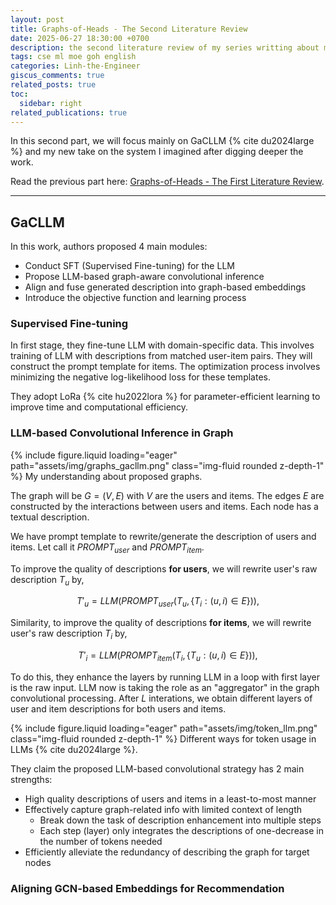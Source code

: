 ```yaml
---
layout: post
title: Graphs-of-Heads - The Second Literature Review
date: 2025-06-27 18:30:00 +0700
description: the second literature review of my series writting about my work I called Graph-of-Heads
tags: cse ml moe goh english
categories: Linh-the-Engineer
giscus_comments: true
related_posts: true
toc:
  sidebar: right
related_publications: true
---
```


In this second part, we will focus mainly on GaCLLM {% cite du2024large %} and my new take on the system I imagined after digging deeper the work.

Read the previous part here: [Graphs-of-Heads - The First Literature Review](https://vtrnnhlinh.github.io/blog/2025/goh-literature-review-0/). 

---

## GaCLLM

In this work, authors proposed 4 main modules:
- Conduct SFT (Supervised Fine-tuning) for the LLM
- Propose LLM-based graph-aware convolutional inference
- Align and fuse generated description into graph-based embeddings
- Introduce the objective function and learning process

### Supervised Fine-tuning

In first stage, they fine-tune LLM with domain-specific data. This involves training of LLM with descriptions from matched user-item pairs. They will construct the prompt template for items. The optimization process involves minimizing the negative log-likelihood loss for these templates.

They adopt LoRa {% cite hu2022lora %} for parameter-efficient learning to improve time and computational efficiency.

### LLM-based Convolutional Inference in Graph

{% include figure.liquid loading="eager" path="assets/img/graphs_gacllm.png" class="img-fluid rounded z-depth-1" %}
My understanding about proposed graphs.

The graph will be $G = (V, E)$ with $V$ are the users and items. The edges $E$ are constructed by the interactions between users and items. Each node has a textual description. 

We have prompt template to rewrite/generate the description of users and items. Let call it $PROMPT_{user}$ and $PROMPT_{item}$.

To improve the quality of descriptions **for users**, we will rewrite user's raw description $T_u$ by,

$$T'_u = LLM(PROMPT_{user}(T_u, \{T_i:(u,i) \in E\})),$$

Similarity, to improve the quality of descriptions **for items**, we will rewrite user's raw description $T_i$ by,

$$T'_i = LLM(PROMPT_{item}(T_i, \{T_u:(u,i) \in E\})),$$

To do this, they enhance the layers by running LLM in a loop with first layer is the raw input. LLM now is taking the role as an "aggregator" in the graph convolutional processing. After $L$ interations, we obtain different layers of user and item descriptions for both users and items.

{% include figure.liquid loading="eager" path="assets/img/token_llm.png" class="img-fluid rounded z-depth-1" %}
Different ways for token usage in LLMs {% cite du2024large %}.

They claim the proposed LLM-based convolutional strategy has 2 main strengths:
- High quality descriptions of users and items in a least-to-most manner
- Effectively capture graph-related info with limited context of length
  - Break down the task of description enhancement into multiple steps
  - Each step (layer) only integrates the descriptions of one-decrease in the number of tokens needed
- Efficiently alleviate the redundancy of describing the graph for target nodes

### Aligning GCN-based Embeddings for Recommendation

